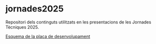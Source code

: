 # jornades2025
Repositori dels continguts utilitzats en les presentacions de les Jornades Tècniques 2025.

[Esquema de la placa de desenvolupament](/Schematic_nodeMCU-2024.png)
